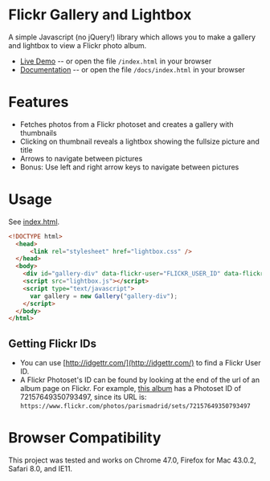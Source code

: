 # Flickr Gallery and Lightbox

A simple Javascript (no jQuery!) library which allows you to make a gallery and lightbox to view a Flickr photo album.

* [Live Demo](frail-burst.surge.sh) -- or open the file `/index.html` in your browser
* [Documentation](https://fiery-heat-4300.firebaseapp.com/docs/) -- or open the file `/docs/index.html` in your browser

# Features
* Fetches photos from a Flickr photoset and creates a gallery with thumbnails
* Clicking on thumbnail reveals a lightbox showing the fullsize picture and title
* Arrows to navigate between pictures
* Bonus: Use left and right arrow keys to navigate between pictures

# Usage
See [index.html](https://github.com/shivamthapar/flickr-lightbox/blob/master/index.html).
```html
<!DOCTYPE html>
  <head>
      <link rel="stylesheet" href="lightbox.css" />
  </head>
  <body>
    <div id="gallery-div" data-flickr-user="FLICKR_USER_ID" data-flickr-photoset="FLICKR_PHOTOSET_ID"></div>
    <script src="lightbox.js"></script>
    <script type="text/javascript">
      var gallery = new Gallery("gallery-div");
    </script>
  </body>
</html>
```

## Getting Flickr IDs
* You can use [http://idgettr.com/](http://idgettr.com/) to find a Flickr User ID.
* A Flickr Photoset's ID can be found by looking at the end of the url of an album page on Flickr. For example, [this album](https://www.flickr.com/photos/parismadrid/sets/72157649350793497) has a Photoset ID of 72157649350793497, since its URL is:
`https://www.flickr.com/photos/parismadrid/sets/72157649350793497`

# Browser Compatibility
This project was tested and works on Chrome 47.0, Firefox for Mac 43.0.2, Safari 8.0, and IE11.
